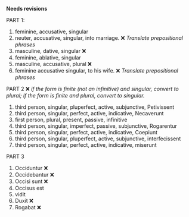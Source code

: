 **Needs revisions**

PART 1:
1. feminine, accusative, singular
2. neuter, accusative, singular, into marriage. ❌ *Translate prepositional phrases*
3. masculine, dative, singular ❌
4. feminine, ablative, singular
5. masculine, accusative, plural ❌
6. feminine accusative singular, to his wife.  ❌ *Translate prepositional phrases*

PART 2 ❌ *if the form is finite (not an infinitive) and singular, convert to plural; if the form is finite and plural, convert to singular.*

1. third person, singular, pluperfect, active, subjunctive, Petivissent
2. third person, singular, perfect, active, indicative, Necaverunt 
3. first person, plural, present, passive, infinitive
4. third person, singular, imperfect, passive, subjunctive, Rogarentur
5. third person, singular, perfect, active, indicative, Coepiunt
6. third person, singular, pluperfect, active, subjunctive, interfecissent
7. third person, singular, perfect, active, indicative, miserunt

PART 3
1. Occiduntur ❌
2. Occidebantur ❌
3. Occisi sunt ❌
4. Occisus est 
5. vidit
6. Duxit ❌
7. Rogabat ❌

